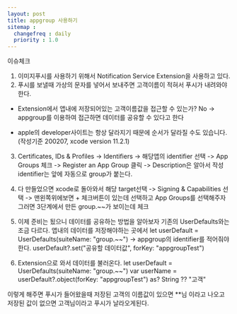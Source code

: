 ```yaml
---
layout: post
title: appgroup 사용하기
sitemap :
  changefreq : daily
  priority : 1.0
---
```


이슈체크
1. 이미지푸시를 사용하기 위해서 Notification Service Extension을 사용하고 있다.
2. 푸시를 보낼때 가상의 문자를 넣어서 보내주면 고객이름이 적혀서 푸시가 내려와야한다.

- Extension에서 앱내에 저장되어있는 고객이름값을 접근할 수 있는가? No
-> appgroup를 이용하여 접근하면 데이터를 공유할 수 있다고 한다
* apple의 developer사이트는 항상 달라지기 때문에 순서가 달라질 수도 있습니다. (작성기준 200207, xcode version 11.2.1)

3. Certificates, IDs & Profiles -> Identifiers -> 해당앱의 identifier 선택 -> App Groups 체크
-> Register an App Group 클릭 -> Description은 알아서 작성 identifier는 앞에 자동으로 group가 붙는다.

4. 다 만들었으면 xcode로 돌아와서 해당 target선택 -> Signing & Capabilities 선택 -> 맨왼쪽위에보면 + 체크버튼이 있는데 선택하고 App Groups를 선택해주자
그러면 3단계에서 만든 group.~~가 보이는데 체크

5. 이제 준비는 됬으니 데이터를 공유하는 방법을 알아보자
기존의 UserDefaults와는 조금 다르다. 앱내의 데이터를 저장해야하는 곳에서 
let userDefault = UserDefaults(suiteName: "group.~~") -> appgroup의 identifier를 적어줘야한다.
userDefault?.set("공유할 데이터값", forKey: "appgroupTest")

6. Extension으로 와서 데이터를 불러온다.
let userDefault = UserDefaults(suiteName: "group.~~")
var userName = userDefault?.object(forKey: "appgroupTest") as? String ?? "고객"

이렇게 해주면 푸시가 들어왔을때 저장된 고객의 이름값이 있으면 **님 이라고 나오고 저장된 값이 없으면 고객님이라고 푸시가 날라오게된다.

